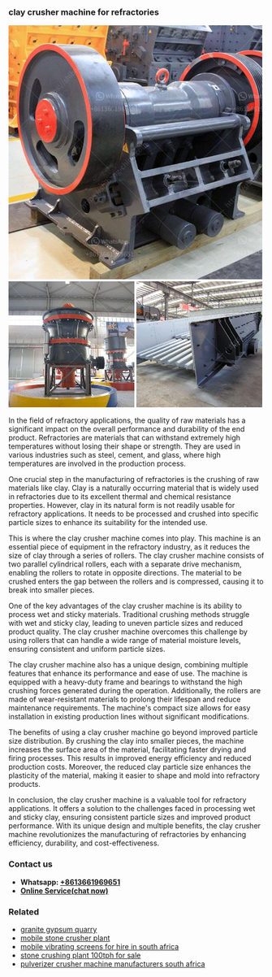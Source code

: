 <h3>clay crusher machine for refractories</h3><img src='1704951535.jpg' alt=''><p>In the field of refractory applications, the quality of raw materials has a significant impact on the overall performance and durability of the end product. Refractories are materials that can withstand extremely high temperatures without losing their shape or strength. They are used in various industries such as steel, cement, and glass, where high temperatures are involved in the production process.</p><p>One crucial step in the manufacturing of refractories is the crushing of raw materials like clay. Clay is a naturally occurring material that is widely used in refractories due to its excellent thermal and chemical resistance properties. However, clay in its natural form is not readily usable for refractory applications. It needs to be processed and crushed into specific particle sizes to enhance its suitability for the intended use.</p><p>This is where the clay crusher machine comes into play. This machine is an essential piece of equipment in the refractory industry, as it reduces the size of clay through a series of rollers. The clay crusher machine consists of two parallel cylindrical rollers, each with a separate drive mechanism, enabling the rollers to rotate in opposite directions. The material to be crushed enters the gap between the rollers and is compressed, causing it to break into smaller pieces.</p><p>One of the key advantages of the clay crusher machine is its ability to process wet and sticky materials. Traditional crushing methods struggle with wet and sticky clay, leading to uneven particle sizes and reduced product quality. The clay crusher machine overcomes this challenge by using rollers that can handle a wide range of material moisture levels, ensuring consistent and uniform particle sizes.</p><p>The clay crusher machine also has a unique design, combining multiple features that enhance its performance and ease of use. The machine is equipped with a heavy-duty frame and bearings to withstand the high crushing forces generated during the operation. Additionally, the rollers are made of wear-resistant materials to prolong their lifespan and reduce maintenance requirements. The machine's compact size allows for easy installation in existing production lines without significant modifications.</p><p>The benefits of using a clay crusher machine go beyond improved particle size distribution. By crushing the clay into smaller pieces, the machine increases the surface area of the material, facilitating faster drying and firing processes. This results in improved energy efficiency and reduced production costs. Moreover, the reduced clay particle size enhances the plasticity of the material, making it easier to shape and mold into refractory products.</p><p>In conclusion, the clay crusher machine is a valuable tool for refractory applications. It offers a solution to the challenges faced in processing wet and sticky clay, ensuring consistent particle sizes and improved product performance. With its unique design and multiple benefits, the clay crusher machine revolutionizes the manufacturing of refractories by enhancing efficiency, durability, and cost-effectiveness.</p><h3>Contact us</h3><ul><li><strong>Whatsapp:&nbsp;<a href="https://wa.me/8613661969651">+8613661969651</a></strong></li><li><a href="https://swt.shibang-china.com/?git&amp;zhl&amp;clay crusher machine for refractories"><strong>Online Service(chat now)</strong></a></li></ul><h3>Related</h3><ul><li><a href='granite gypsum quarry.md'>granite gypsum quarry</a></li><li><a href='mobile stone crusher plant.md'>mobile stone crusher plant</a></li><li><a href='mobile vibrating screens for hire in south africa.md'>mobile vibrating screens for hire in south africa</a></li><li><a href='stone crushing plant 100tph for sale.md'>stone crushing plant 100tph for sale</a></li><li><a href='pulverizer crusher machine manufacturers south africa.md'>pulverizer crusher machine manufacturers south africa</a></li></ul>